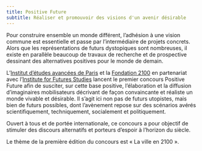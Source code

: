 ```yaml
---
title: Positive Future
subtitle: Réaliser et promouvoir des visions d'un avenir désirable
---
```


Pour construire ensemble un monde différent, l’adhésion à une vision commune est essentielle et passe par l’intermédiaire de projets concrets. Alors que les représentations de futurs dystopiques sont nombreuses, il existe en parallèle beaucoup de travaux de recherche et de prospective dessinant des alternatives positives pour le monde de demain.

L’[Institut d’études avancées de Paris](/fr/about/who) et la [Fondation 2100](/fr/about/who) en partenariat avec l’[Institute for Futures Studies](/fr/about/who) lancent le premier concours Positive Future afin de susciter, sur cette base positive, l’élaboration et la diffusion d’imaginaires mobilisateurs décrivant de façon convaincante et réaliste un monde vivable et désirable. Il s’agit ici non pas de futurs utopistes, mais bien de futurs possibles, dont l’avènement repose sur des scénarios avérés scientifiquement, techniquement, socialement et politiquement.

Ouvert à tous et de portée internationale, ce concours a pour objectif de stimuler des discours alternatifs et porteurs d’espoir à l’horizon du siècle.

Le thème de la première édition du concours  est « La ville en 2100 ».